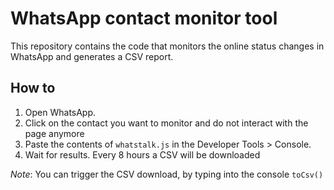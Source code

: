 # WhatsApp contact monitor tool

This repository contains the code that monitors the online status changes in WhatsApp and generates a CSV report.

## How to
1. Open WhatsApp.
2. Click on the contact you want to monitor and do not interact with the page anymore
3. Paste the contents of `whatstalk.js` in the Developer Tools > Console.
4. Wait for results. Every 8 hours a CSV will be downloaded

*Note*: You can trigger the CSV download, by typing into the console `toCsv()` 